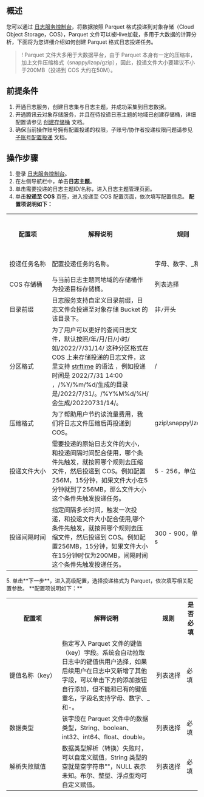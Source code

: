 ## 概述

您可以通过 [日志服务控制台](https://console.cloud.tencent.com/cls)，将数据按照 Parquet 格式投递到对象存储（Cloud Object Storage，COS），Parquet 文件可以被Hive加载，多用于大数据的计算分析，下面将为您详细介绍如何创建 Parquet 格式日志投递任务。

>! Parquet 文件大多用于大数据平台，由于 Parquet 本身有一定的压缩率，加上文件压缩格式（snappy/lzop/gzip），因此，投递文件大小要建议不小于200MB（投递到 COS 大约在50M）。
>

## 前提条件

1. 开通日志服务，创建日志集与日志主题，并成功采集到日志数据。
2. 开通腾讯云对象存储服务，并且在待投递日志主题的地域已创建存储桶，详细配置请参见 [创建存储桶](https://cloud.tencent.com/document/product/436/13309) 文档。
3. 确保当前操作账号拥有配置投递的权限，子账号/协作者投递权限问题请参见 [子账号配置投递](https://cloud.tencent.com/document/product/614/33098) 文档。

## 操作步骤

1. 登录 [日志服务控制台](https://console.cloud.tencent.com/cls)。
2. 在左侧导航栏中，单击**日志主题**。
3. 单击需要投递的日志主题ID/名称，进入日志主题管理页面。
4. 单击**投递至 COS** 页签，进入投递至 COS 配置页面，依次填写配置信息。
**配置项说明如下：**
<table>
   <tr>
      <th>配置项</th>
      <th>解释说明</th>
      <th>规则</th>
      <th>是否必填</th>
   </tr>
   <tr>
      <td nowrap="nowrap">投递任务名称</td>
      <td>配置投递任务的名称。</td>
      <td nowrap="nowrap">字母、数字、_和-</td>
      <td>必填</td>
   </tr>
   <tr>
      <td nowrap="nowrap">COS 存储桶</td>
      <td>与当前日志主题同地域的存储桶作为投递目标存储桶。</td>
      <td>列表选择</td>
      <td>必填</td>
   </tr>
   <tr>
      <td>目录前缀</td>
      <td>日志服务支持自定义目录前缀，日志文件会投递至对象存储 Bucket 的该目录下。</td>
      <td>非<code>/</code>开头</td>
      <td>可选</td>
   </tr>
   <tr>
      <td>分区格式</td>
			<td>为了用户可以更好的查阅日志文件，默认按照/年/月/日/小时/如/2022/7/31/14/ 这种分区格式在 COS 上来存储投递的日志文件，这里支持 <a href="http://man7.org/linux/man-pages/man3/strptime.3.html"> strftime</a> 的语法 ，例如投递时间是 2022/7/31 14:00 ，/%Y/%m/%d/生成的目录是/2022/7/31/。/%Y%M%d/%H/会生成/20220731/14/。</td>
      <td>/</td>
      <td>必填</td>
   </tr>
   <tr>
      <td>压缩格式</td>
			<td>为了帮助用户节约读流量费用，我们将日志文件压缩后再投递到 COS。</td>
      <td>gzip\snappy\lzop</td>
      <td>必填</td>
   </tr>
   <tr>
      <td nowrap="nowrap">投递文件大小</td>
      <td>需要投递的原始日志文件的大小，和投递间隔时间配合使用，哪个条件先触发，就按照哪个规则去压缩文件，然后投递到 COS。例如配置256M，15分钟，如果文件大小在5分钟就到了256MB，那么文件大小这个条件先触发投递任务。</td>
      <td nowrap="nowrap">5 - 256，单位：MB</td>
      <td>必填</td>
   </tr>
   <tr>
      <td nowrap="nowrap">投递间隔时间</td>
      <td>指定间隔多长时间，触发一次投递，和投递文件大小配合使用,哪个条件先触发，就按照哪个规则去压缩文件，然后投递到 COS。例如配置256MB，15分钟，如果文件大小在15分钟时仅为200MB，间隔时间这个条件先触发投递任务。</td>
      <td>300 - 900，单位：s</td>
      <td>必填</td>
   </tr>
</table>
5. 单击**下一步**，进入高级配置，选择投递格式为 Parquet，依次填写相关配置参数。
**配置项说明如下：**
<table>
   <tr>
      <th>配置项</th>
      <th>解释说明</th>
      <th>规则</th>
      <th>是否必填</th>
   </tr>
   <tr>
      <td nowrap="nowrap">键值名称（key）</td>
      <td>指定写入 Parquet 文件的键值（key）字段。系统会自动拉取日志中的键值供用户选择，如果后续用户在日志中又新增了其他字段，可以单击下方的添加按钮自行添加，但不能和已有的键值重名，字段名支持字母、数字、_和-。</td>
      <td nowrap="nowrap">列表选择</td>
      <td>必填</td>
   </tr>
   <tr>
      <td>数据类型</td>
      <td>该字段在 Parquet 文件中的数据类型，String、boolean、int32、int64、float、double。</td>
      <td>列表选择</td>
      <td>必填</td>
   </tr>
   <tr>
      <td>解析失败赋值</td>
      <td>数据类型解析（转换）失败时，可以自定义赋值，String 类型的空就是空字符串""，NULL 表示未知。布尔、整型、浮点型均可自定义赋值。</td>
      <td>列表选择</td>
      <td>必填</td>
   </tr>
   </table>

